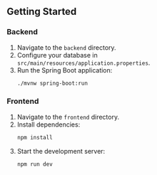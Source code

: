 ## Getting Started

### Backend

1. Navigate to the `backend` directory.
2. Configure your database in `src/main/resources/application.properties`.
3. Run the Spring Boot application:
   ```bash
   ./mvnw spring-boot:run
   ```

### Frontend

1. Navigate to the `frontend` directory.
2. Install dependencies:
   ```bash
   npm install
   ```
3. Start the development server:
   ```bash
   npm run dev
   ```
